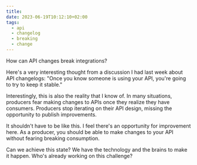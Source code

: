```yaml
---
title: 
date: 2023-06-19T10:12:10+02:00
tags:
  - api
  - changelog
  - breaking
  - change
---
```


How can API changes break integrations?  
  
Here's a very interesting thought from a discussion I had last week about API changelogs: "Once you know someone is using your API, you're going to try to keep it stable."  
  
Interestingly, this is also the reality that I know of. In many situations, producers fear making changes to APIs once they realize they have consumers. Producers stop iterating on their API design, missing the opportunity to publish improvements.  

<!--more-->

It shouldn't have to be like this. I feel there's an opportunity for improvement here. As a producer, you should be able to make changes to your API without fearing breaking consumption.  
  
Can we achieve this state? We have the technology and the brains to make it happen. Who's already working on this challenge?